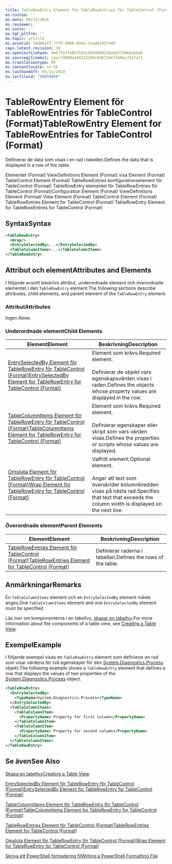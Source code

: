 ```yaml
---
title: TableRowEntry Element för TableRowEntries för TableControl (Format) | Microsoft Docs
ms.custom: ''
ms.date: 09/13/2016
ms.reviewer: ''
ms.suite: ''
ms.tgt_pltfrm: ''
ms.topic: article
ms.assetid: 18d86af7-7ff9-4968-81be-2caa61937d49
caps.latest.revision: 10
ms.openlocfilehash: 946ffb3fe857503c02b9000238a86775969abbd6
ms.sourcegitcommit: caac7d098a448232304c9d6728e7340ec7517a71
ms.translationtype: MT
ms.contentlocale: sv-SE
ms.lasthandoff: 03/15/2019
ms.locfileid: "58059856"
---
```

# <a name="tablerowentry-element-for-tablerowentries-for-tablecontrol-format"></a><span data-ttu-id="d3d09-102">TableRowEntry Element för TableRowEntries för TableControl (Format)</span><span class="sxs-lookup"><span data-stu-id="d3d09-102">TableRowEntry Element for TableRowEntries for TableControl (Format)</span></span>

<span data-ttu-id="d3d09-103">Definierar de data som visas i en rad i tabellen.</span><span class="sxs-lookup"><span data-stu-id="d3d09-103">Defines the data that is displayed in a row of the table.</span></span>

<span data-ttu-id="d3d09-104">Elementet (Format) ViewDefinitions Element (Format) visa Element (Format) TableControl Element (Format) TableRowEntries konfigurationselement för TableControl (Format) TableRowEntry elementet för TableRowEntries för TableControl (Format)</span><span class="sxs-lookup"><span data-stu-id="d3d09-104">Configuration Element (Format) ViewDefinitions Element (Format) View Element (Format) TableControl Element (Format) TableRowEntries Element for TableControl (Format) TableRowEntry Element for TableRowEntries for TableControl (Format)</span></span>

## <a name="syntax"></a><span data-ttu-id="d3d09-105">Syntax</span><span class="sxs-lookup"><span data-stu-id="d3d09-105">Syntax</span></span>

```xml
<TableRowEntry>
  <Wrap/>
  <EntrySelectedBy>...</EntrySelectedBy>
  <TableColumnItems>...</TableColumnItems>
</TableRowEntry>
```

## <a name="attributes-and-elements"></a><span data-ttu-id="d3d09-106">Attribut och element</span><span class="sxs-lookup"><span data-stu-id="d3d09-106">Attributes and Elements</span></span>

<span data-ttu-id="d3d09-107">I följande avsnitt beskrivs attribut, underordnade element och överordnade elementet i den `TableRowEntry` element.</span><span class="sxs-lookup"><span data-stu-id="d3d09-107">The following sections describe attributes, child elements, and parent element of the `TableRowEntry` element.</span></span>

### <a name="attributes"></a><span data-ttu-id="d3d09-108">Attribut</span><span class="sxs-lookup"><span data-stu-id="d3d09-108">Attributes</span></span>

<span data-ttu-id="d3d09-109">Ingen.</span><span class="sxs-lookup"><span data-stu-id="d3d09-109">None.</span></span>

### <a name="child-elements"></a><span data-ttu-id="d3d09-110">Underordnade element</span><span class="sxs-lookup"><span data-stu-id="d3d09-110">Child Elements</span></span>

|<span data-ttu-id="d3d09-111">Element</span><span class="sxs-lookup"><span data-stu-id="d3d09-111">Element</span></span>|<span data-ttu-id="d3d09-112">Beskrivning</span><span class="sxs-lookup"><span data-stu-id="d3d09-112">Description</span></span>|
|-------------|-----------------|
|[<span data-ttu-id="d3d09-113">EntrySelectedBy Element för TableRowEntry för TableControl (Format)</span><span class="sxs-lookup"><span data-stu-id="d3d09-113">EntrySelectedBy Element for TableRowEntry for TableControl (Format)</span></span>](./entryselectedby-element-for-tablerowentry-for-tablecontrol-format.md)|<span data-ttu-id="d3d09-114">Element som krävs.</span><span class="sxs-lookup"><span data-stu-id="d3d09-114">Required element.</span></span><br /><br /> <span data-ttu-id="d3d09-115">Definierar de objekt vars egenskapsvärden visas i raden.</span><span class="sxs-lookup"><span data-stu-id="d3d09-115">Defines the objects whose property values are displayed in the row.</span></span>|
|[<span data-ttu-id="d3d09-116">TableColumnItems Element för TableRowEntry för TableControl (Format)</span><span class="sxs-lookup"><span data-stu-id="d3d09-116">TableColumnItems Element for TableRowEntry for TableControl (Format)</span></span>](./tablecolumnitems-element-for-tablerowentry-for-tablecontrol-format.md)|<span data-ttu-id="d3d09-117">Element som krävs.</span><span class="sxs-lookup"><span data-stu-id="d3d09-117">Required element.</span></span><br /><br /> <span data-ttu-id="d3d09-118">Definierar egenskaper eller skript som vars värden visas.</span><span class="sxs-lookup"><span data-stu-id="d3d09-118">Defines the properties or scripts whose values are displayed.</span></span>|
|[<span data-ttu-id="d3d09-119">Omsluta Element för TableRowEntry för TableControl (Format)</span><span class="sxs-lookup"><span data-stu-id="d3d09-119">Wrap Element for TableRowEntry for TableControl (Format)</span></span>](./wrap-element-for-tablerowentry-for-tablecontrol-format.md)|<span data-ttu-id="d3d09-120">Valfritt element.</span><span class="sxs-lookup"><span data-stu-id="d3d09-120">Optional element.</span></span><br /><br /> <span data-ttu-id="d3d09-121">Anger att text som överskrider kolumnbredden visas på nästa rad.</span><span class="sxs-lookup"><span data-stu-id="d3d09-121">Specifies that text that exceeds the column width is displayed on the next line.</span></span>|

### <a name="parent-elements"></a><span data-ttu-id="d3d09-122">Överordnade element</span><span class="sxs-lookup"><span data-stu-id="d3d09-122">Parent Elements</span></span>

|<span data-ttu-id="d3d09-123">Element</span><span class="sxs-lookup"><span data-stu-id="d3d09-123">Element</span></span>|<span data-ttu-id="d3d09-124">Beskrivning</span><span class="sxs-lookup"><span data-stu-id="d3d09-124">Description</span></span>|
|-------------|-----------------|
|[<span data-ttu-id="d3d09-125">TableRowEntries Element för TableControl (Format)</span><span class="sxs-lookup"><span data-stu-id="d3d09-125">TableRowEntries Element for TableControl (Format)</span></span>](./tablerowentries-element-for-tablecontrol-format.md)|<span data-ttu-id="d3d09-126">Definierar raderna i tabellen.</span><span class="sxs-lookup"><span data-stu-id="d3d09-126">Defines the rows of the table.</span></span>|

## <a name="remarks"></a><span data-ttu-id="d3d09-127">Anmärkningar</span><span class="sxs-lookup"><span data-stu-id="d3d09-127">Remarks</span></span>

<span data-ttu-id="d3d09-128">En `TableColumnItems` element och en `EntrySelectedBy` element måste anges.</span><span class="sxs-lookup"><span data-stu-id="d3d09-128">One `TableColumnItems` element and one `EntrySelectedBy` element must be specified.</span></span>

<span data-ttu-id="d3d09-129">Läs mer om komponenterna i en tabellvy, [skapar en tabellvy](./creating-a-table-view.md).</span><span class="sxs-lookup"><span data-stu-id="d3d09-129">For more information about the components of a table view, see [Creating a Table View](./creating-a-table-view.md).</span></span>

## <a name="example"></a><span data-ttu-id="d3d09-130">Exempel</span><span class="sxs-lookup"><span data-stu-id="d3d09-130">Example</span></span>

<span data-ttu-id="d3d09-131">I följande exempel visas en `TableRowEntry` element som definierar en rad som visar värdena för två egenskaper för den [System.Diagnostics.Process](/dotnet/api/System.Diagnostics.Process) objekt.</span><span class="sxs-lookup"><span data-stu-id="d3d09-131">The following example shows a `TableRowEntry` element that defines a row that displays the values of two properties of the [System.Diagnostics.Process](/dotnet/api/System.Diagnostics.Process) object.</span></span>

```xml
<TableRowEntry>
  <EntrySelectedBy>
    <TypeName>System.Diagnostics.Process</TypeName>
  </EntrySelectedBy>
  <TableColumnItems>
    <TableColumnItem>
      <PropertyName> Property for first column</PropertyName>
    </TableColumnItem>
    <TableColumnItem>
      <PropertyName> Property for second column</PropertyName>
    </TableColumnItem>
  </TableColumnItems>
</TableRowEntry>
```

## <a name="see-also"></a><span data-ttu-id="d3d09-132">Se även</span><span class="sxs-lookup"><span data-stu-id="d3d09-132">See Also</span></span>

[<span data-ttu-id="d3d09-133">Skapa en tabellvy</span><span class="sxs-lookup"><span data-stu-id="d3d09-133">Creating a Table View</span></span>](./creating-a-table-view.md)

[<span data-ttu-id="d3d09-134">EntrySelectedBy Element för TableRowEntry för TableControl (Format)</span><span class="sxs-lookup"><span data-stu-id="d3d09-134">EntrySelectedBy Element for TableRowEntry for TableControl (Format)</span></span>](./entryselectedby-element-for-tablerowentry-for-tablecontrol-format.md)

[<span data-ttu-id="d3d09-135">TableColumnItems Element för TableRowEntry för TableControl (Format)</span><span class="sxs-lookup"><span data-stu-id="d3d09-135">TableColumnItems Element for TableRowEntry for TableControl (Format)</span></span>](./tablecolumnitems-element-for-tablerowentry-for-tablecontrol-format.md)

[<span data-ttu-id="d3d09-136">TableRowEntries Element för TableControl (Format)</span><span class="sxs-lookup"><span data-stu-id="d3d09-136">TableRowEntries Element for TableControl (Format)</span></span>](./tablerowentries-element-for-tablecontrol-format.md)

[<span data-ttu-id="d3d09-137">Omsluta Element för TableRowEntry för TableControl (Format)</span><span class="sxs-lookup"><span data-stu-id="d3d09-137">Wrap Element for TableRowEntry for TableControl (Format)</span></span>](./wrap-element-for-tablerowentry-for-tablecontrol-format.md)

[<span data-ttu-id="d3d09-138">Skriva ett PowerShell formatering fil</span><span class="sxs-lookup"><span data-stu-id="d3d09-138">Writing a PowerShell Formatting File</span></span>](./writing-a-powershell-formatting-file.md)
